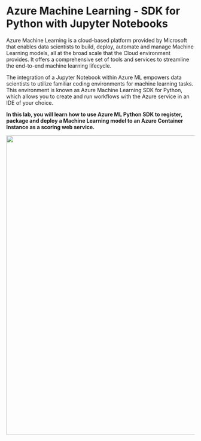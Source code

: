 # Azure Machine Learning - SDK for Python with Jupyter Notebooks

Azure Machine Learning is a cloud-based platform provided by Microsoft that enables data scientists to build, deploy, automate and manage Machine Learning models, all at the broad scale that the Cloud environment provides. It offers a comprehensive set of tools and services to streamline the end-to-end machine learning lifecycle.


The integration of a Jupyter Notebook within Azure ML empowers data scientists to utilize familiar coding environments for machine learning tasks. This environment is known as Azure Machine Learning SDK for Python, which allows you to create and run workflows with the Azure service in an IDE of your choice.

**In this lab, you will learn how to use Azure ML Python SDK to register, package and deploy a Machine Learning model to an Azure Container Instance as a scoring web service.**



<p float="center">

 <img src="[https://i.ibb.co/s1N4tzJ/az.png](https://miro.medium.com/v2/resize:fit:720/format:webp/1*LpVk2O2jb_rWi378SKT8XA.png)https://miro.medium.com/v2/resize:fit:720/format:webp/1*LpVk2O2jb_rWi378SKT8XA.png" width="800" />



</p>




